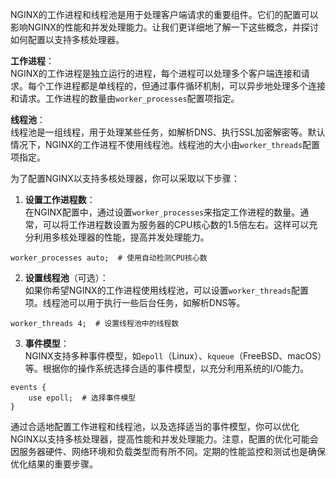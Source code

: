 NGINX的工作进程和线程池是用于处理客户端请求的重要组件。它们的配置可以影响NGINX的性能和并发处理能力。让我们更详细地了解一下这些概念，并探讨如何配置以支持多核处理器。

**工作进程**：  
NGINX的工作进程是独立运行的进程，每个进程可以处理多个客户端连接和请求。每个工作进程都是单线程的，但通过事件循环机制，可以异步地处理多个连接和请求。工作进程的数量由`worker_processes`配置项指定。

**线程池**：  
线程池是一组线程，用于处理某些任务，如解析DNS、执行SSL加密解密等。默认情况下，NGINX的工作进程不使用线程池。线程池的大小由`worker_threads`配置项指定。

为了配置NGINX以支持多核处理器，你可以采取以下步骤：

1. **设置工作进程数**：  
在NGINX配置中，通过设置`worker_processes`来指定工作进程的数量。通常，可以将工作进程数设置为服务器的CPU核心数的1.5倍左右。这样可以充分利用多核处理器的性能，提高并发处理能力。

```nginx
worker_processes auto;  # 使用自动检测CPU核心数
```

2. **设置线程池**（可选）：  
如果你希望NGINX的工作进程使用线程池，可以设置`worker_threads`配置项。线程池可以用于执行一些后台任务，如解析DNS等。

```nginx
worker_threads 4;  # 设置线程池中的线程数
```

3. **事件模型**：  
NGINX支持多种事件模型，如`epoll`（Linux）、`kqueue`（FreeBSD、macOS）等。根据你的操作系统选择合适的事件模型，以充分利用系统的I/O能力。

```nginx
events {
    use epoll;  # 选择事件模型
}
```

通过合适地配置工作进程和线程池，以及选择适当的事件模型，你可以优化NGINX以支持多核处理器，提高性能和并发处理能力。注意，配置的优化可能会因服务器硬件、网络环境和负载类型而有所不同。定期的性能监控和测试也是确保优化结果的重要步骤。
